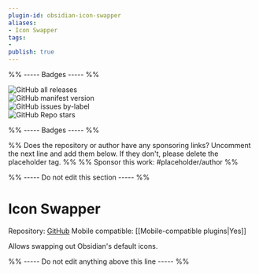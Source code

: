 ```yaml
---
plugin-id: obsidian-icon-swapper
aliases:
- Icon Swapper
tags: 
- 
publish: true
---
```


%% ----- Badges ----- %%

![GitHub all releases](https://img.shields.io/github/downloads/mgmeyers/obsidian-icon-swapper/total?color=573E7A&logo=github&style=for-the-badge)   
![GitHub manifest version](https://img.shields.io/github/manifest-json/v/mgmeyers/obsidian-icon-swapper?color=573E7A&logo=github&style=for-the-badge)   
![GitHub issues by-label](https://img.shields.io/github/issues/mgmeyers/obsidian-icon-swapper/help%20wanted?color=573E7A&logo=github&style=for-the-badge)   
![GitHub Repo stars](https://img.shields.io/github/stars/mgmeyers/obsidian-icon-swapper?color=573E7A&logo=github&style=for-the-badge)

%% ----- Badges ----- %%

%% Does the repository or author have any sponsoring links? Uncomment the next line and add them below. If they don't, please delete the placeholder tag. %%
%% Sponsor this work: #placeholder/author %%

%% ----- Do not edit this section ----- %%

# Icon Swapper

Repository: [GitHub](https://github.com/mgmeyers/obsidian-icon-swapper)
Mobile compatible: [[Mobile-compatible plugins|Yes]]

Allows swapping out Obsidian's default icons.

%% ----- Do not edit anything above this line ----- %% 
